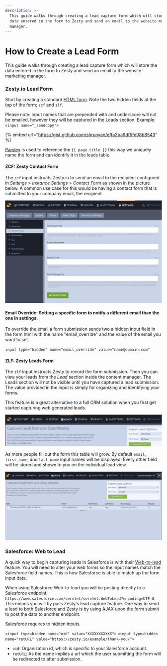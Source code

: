 ```yaml
---
description: >-
  This guide walks through creating a lead capture form which will store the
  data entered in the form to Zesty and send an email to the website marketing
  manager.
---
```


# How to Create a Lead Form

This guide walks through creating a lead capture form which will store the data entered in the form to Zesty and send an email to the website marketing manager.

### Zesty.io Lead Form

Start by creating a standard [HTML form](https://developer.mozilla.org/en-US/docs/Web/HTML/Element/form). Note the two hidden fields at the top of the form; `zcf` and `zlf`.

Please note: input names that are prepended with and underscore will not be emailed, however they will be captured in the Leads section. Example: `<input name="_sendcopy">`

{% embed url="https://gist.github.com/shrunyan/effa3ba9df5fe08b8543" %}

[Parsley](http://developer.zesty.io/parsley-templating/) is used to reference the `{{ page.title }}` this way we uniquely name the form and can identify it in the leads table.

#### ZCF: Zesty Contact Form

The `zcf` input instructs Zesty.io to send an email to the recipient configured in _Settings_ &gt; _Instance Settings_ &gt; _Contact Form_ as shown in the picture below. A common use case for this would be having a contact form that is submitted to your company email, the recipient.

![General contact form settings are accessible in the Settings section.](../../../.gitbook/assets/settings-instance-settings-contact-form.png)

#### Email Override: Setting a specific form to notify a different email than the one in settings.

To override the email a form submission sends two a hidden input field in the form html with the name "email\_override" and the value of the email you want to set.

`input type="hidden" name="email_override" value="name@domain.com"`

#### ZLF: Zesty Leads Form

The `zlf` input instructs Zesty to record the form submission. Then you can view your leads from the _Lead_ section inside the content manager. The Leads section will not be visible until you have captured a lead submission. The value provided in the input is simply for organizing and identifying your forms.

This feature is a great alternative to a full CRM solution when you first get started capturing web generated leads.

![The Leads section is only available once leads have been captured.](../../../.gitbook/assets/leads-section-01.png)

As more people fill out the form this table will grow. By default `email`, `first_name`, and `last_name` input names will be displayed. Every other field will be stored and shown to you on the individual lead view.

![](../../../.gitbook/assets/leads-section.png)

### Salesforce: Web to Lead

A quick way to begin capturing leads in Salesforce is with their [Web-to-lead](https://help.salesforce.com/HTViewHelpDoc?id=customize_leadcapture.htm) feature. You will need to alter your web forms so the input names match the Salesforce field names. This is how Salesforce is able to match up the form input data.

When using Salesforce Web-to-lead you will be posting directly to a Salesforce endpoint; `https://www.salesforce.com/servlet/servlet.WebToLead?encoding=UTF-8`. This means you will by pass Zesty's lead capture feature. One way to send a lead to both Salesforce and Zesty is by using AJAX upon the form submit to post the data to another endpoint.

Salesforce requires to hidden inputs.

`<input type=hidden name="oid" value="XXXXXXXXXXX">` `<input type=hidden name="retURL" value="https://zesty.io/example/thank-you/">`

* `oid`: Organization id, which is specific to your Salesforce account. 
* `retURL`: As the name implies a url which the user submitting the form will be redirected to after submission. 

